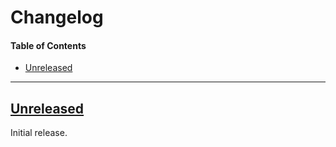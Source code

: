 # Changelog

#### Table of Contents
- [Unreleased](#unreleased)

___

## [Unreleased][]

Initial release.

[unreleased]: https://github.com/TheQwertiest/foo_spider_monkey_panel/commits/master
